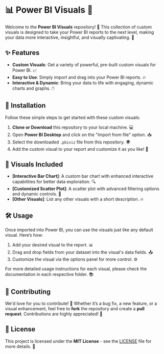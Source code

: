

# 📊 Power BI Visuals 🚀

Welcome to the **Power BI Visuals** repository! 🎉 This collection of custom visuals is designed to take your Power BI reports to the next level, making your data more interactive, insightful, and visually captivating. 🌟

## ✨ Features

- **Custom Visuals**: Get a variety of powerful, pre-built custom visuals for Power BI. 📈
- **Easy to Use**: Simply import and drag into your Power BI reports. 🔥
- **Interactive & Dynamic**: Bring your data to life with engaging, dynamic charts and graphs. 🖱️

## 🔧 Installation

Follow these simple steps to get started with these custom visuals:

1. **Clone or Download** this repository to your local machine. 💻
2. Open **Power BI Desktop** and click on the "Import from file" option. 📥
3. Select the downloaded `.pbiviz` file from this repository. 🌍
4. Add the custom visual to your report and customize it as you like! 🎨

## 🎨 Visuals Included

- **[Interactive Bar Chart]**: A custom bar chart with enhanced interactive capabilities for better data exploration. 🔍
- **[Customized Scatter Plot]**: A scatter plot with advanced filtering options and dynamic controls. 📍
- **[Other Visuals]**: List any other visuals with a short description. 🔥

## 🛠️ Usage

Once imported into Power BI, you can use the visuals just like any default visual. Here’s how:

1. Add your desired visual to the report. 📊
2. Drag and drop fields from your dataset into the visual's data fields. 📤
3. Customize the visual via the options panel for more control. ⚙️

For more detailed usage instructions for each visual, please check the documentation in each respective folder. 📚

## 🤝 Contributing

We'd love for you to contribute! 🌱 Whether it’s a bug fix, a new feature, or a visual enhancement, feel free to **fork** the repository and create a **pull request**. Contributions are highly appreciated! 💪

## 📜 License

This project is licensed under the **MIT License** - see the [LICENSE](LICENSE) file for more details. 📄
